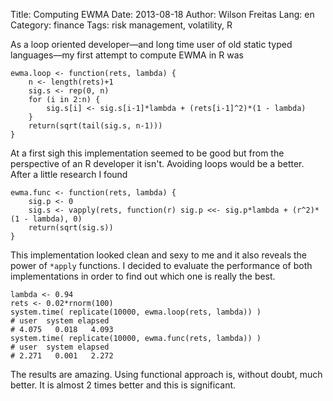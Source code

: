 Title: Computing EWMA
Date: 2013-08-18
Author: Wilson Freitas
Lang: en
Category: finance
Tags: risk management, volatility, R

As a loop oriented developer—and long time user of old static typed languages—my first attempt to compute EWMA in R was

	ewma.loop <- function(rets, lambda) {
		n <- length(rets)+1
		sig.s <- rep(0, n)
		for (i in 2:n) {
			sig.s[i] <- sig.s[i-1]*lambda + (rets[i-1]^2)*(1 - lambda)
		}
		return(sqrt(tail(sig.s, n-1)))
	}

At a first sigh this implementation seemed to be good but from the perspective of an R developer it isn't.
Avoiding loops would be a better.
After a little research I found 

	ewma.func <- function(rets, lambda) {
		sig.p <- 0
		sig.s <- vapply(rets, function(r) sig.p <<- sig.p*lambda + (r^2)*(1 - lambda), 0)
		return(sqrt(sig.s))
	}

This implementation looked clean and sexy to me and it also reveals the power of `*apply` functions.
I decided to evaluate the performance of both implementations in order to find out which one is really the best.

	lambda <- 0.94
	rets <- 0.02*rnorm(100)
	system.time( replicate(10000, ewma.loop(rets, lambda)) )
	# user  system elapsed 
	# 4.075   0.018   4.093 
	system.time( replicate(10000, ewma.func(rets, lambda)) )
	# user  system elapsed 
	# 2.271   0.001   2.272 

The results are amazing.
Using functional approach is, without doubt, much better.
It is almost 2 times better and this is significant.

<script src="https://gist.github.com/wilsonfreitas/6279978.js"></script>

